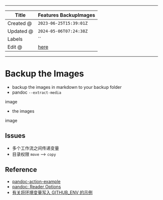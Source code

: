 -----

| Title     | Features BackupImages                               |
| --------- | --------------------------------------------------- |
| Created @ | `2023-06-25T15:39:01Z`                              |
| Updated @ | `2024-05-06T07:24:38Z`                              |
| Labels    | \`\`                                                |
| Edit @    | [here](https://github.com/junxnone/twiki/issues/36) |

-----

# Backup the Images

  - backup the images in markdown to your backup folder
  - pandoc `--extract-media`

<span class="image">image</span>

  - the images

<span class="image">image</span>

## Issues

  - 多个工作流之间传递变量
  - 目录权限 `move` --\> `copy`

## Reference

  - [pandoc-action-example](https://github.com/pandoc/pandoc-action-example/tree/master)
  - [pandoc: Reader
    Options](https://pandoc.org/MANUAL.html#reader-options)
  - [有关将环境变量写入 GITHUB\_ENV
    的示例](https://docs.github.com/zh/actions/using-workflows/workflow-commands-for-github-actions#example-of-writing-an-environment-variable-to-github_env)
